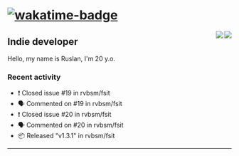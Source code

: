 # [![wakatime-badge]][wakatime-profile]

<img align="right" src="https://github-readme-stats.vercel.app/api?username=rvbsm&show_icons=true&count_private=true&include_all_commits=true&theme=dark"/>
<img align="right" src="https://github-profile-trophy.vercel.app/?username=rvbsm&theme=darkhub&margin-w=9&column=4&title=Commits,Issues,PullRequest,Stars"/>

## Indie developer

Hello, my name is Ruslan, I'm 20 y.o.

### Recent activity

* ❗️ Closed issue #19 in rvbsm/fsit
* 🗣 Commented on #19 in rvbsm/fsit
* ❗️ Closed issue #20 in rvbsm/fsit
* 🗣 Commented on #20 in rvbsm/fsit
* 📦 Released "v1.3.1" in rvbsm/fsit

---

<!-- variables -->
[wakatime-badge]: https://wakatime.com/badge/user/ca55f4a1-d151-444b-806b-5cd1ffecec4a.svg
[wakatime-profile]: http://wakatime.com/@rvbsm
